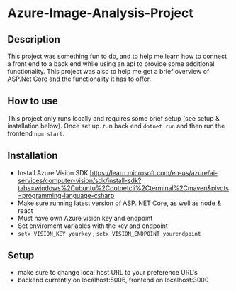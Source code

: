 # Azure-Image-Analysis-Project

## Description

This project was something fun to do, and to help me learn how to connect a front end to a back end while using an api to provide some additional functionality. This project was also to help me get a brief overview of ASP.Net Core and the functionality it has to offer.

## How to use

This project only runs locally and requires some brief setup (see setup & installation below). Once set up. run back end `dotnet run` and then run the frontend `npm start`.
 
## Installation

- Install Azure Vision SDK https://learn.microsoft.com/en-us/azure/ai-services/computer-vision/sdk/install-sdk?tabs=windows%2Cubuntu%2Cdotnetcli%2Cterminal%2Cmaven&pivots=programming-language-csharp
- Make sure running latest version of ASP. NET Core, as well as node & react
- Must have own Azure vision key and endpoint
- Set enviroment variables with the key and endpoint
- `setx VISION_KEY yourkey` , `setx VISION_ENDPOINT yourendpoint`

## Setup

- make sure to change local host URL to your preference URL's
- backend currently on localhost:5006, frontend on localhost:3000
